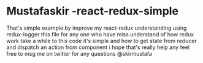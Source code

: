# Mustafaskir -react-redux-simple
That's simple example by improve my react-redux understanding
using redux-logger
this file for any one who have miss understand of how redux work
take a while to this code it's simple and how to get state from reducer and dispatch an action from component
i hope that's really help any
feel free to msg me on twitter for any questions @skirmustafa
